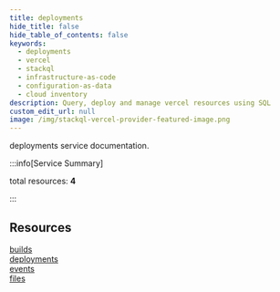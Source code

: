 ```yaml
---
title: deployments
hide_title: false
hide_table_of_contents: false
keywords:
  - deployments
  - vercel
  - stackql
  - infrastructure-as-code
  - configuration-as-data
  - cloud inventory
description: Query, deploy and manage vercel resources using SQL
custom_edit_url: null
image: /img/stackql-vercel-provider-featured-image.png
---
```


deployments service documentation.

:::info[Service Summary]

total resources: __4__  

:::

## Resources
<div class="row">
<div class="providerDocColumn">
<a href="/services/deployments/builds/">builds</a><br />
<a href="/services/deployments/deployments/">deployments</a>
</div>
<div class="providerDocColumn">
<a href="/services/deployments/events/">events</a><br />
<a href="/services/deployments/files/">files</a>
</div>
</div>